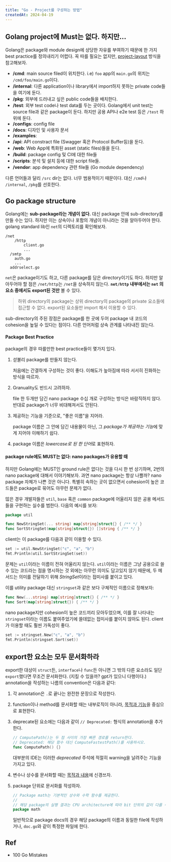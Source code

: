 ```yaml
---
title: "Go - Project를 구성하는 방법"
createdAt: 2024-04-19
---
```


## Golang project에 Must는 없다. 하지만...

Golang은 package와 module design에 상당한 자유를 부여하기 때문에 한 가지 best practice를 정의내리기 어렵다. 꼭 따를 필요는 없지만, [project-layout](https://github.com/golang-standards/project-layout) 방식을 참고해보자.

- **/cmd**: main source filed이 위치한다. i.e) `foo` app의 `main.go`의 위치는 `/cmd/foo/main.go`이다.
- **/internal**: 다른 application이나 library에서 import하지 못하는 private code들을 여기에 둔다.
- **/pkg**: 외부에 드러내고 싶은 public code들을 배치한다.
- **/test**: 외부 test code나 test data를 두는 곳이다. Golang에서 unit test는 source file과 같은 package이 둔다. 하지만 공용 API나 e2e test 등은 `/test` 하위에 둔다.
- **/configs**: config file
- **/docs**: 디자인 및 사용자 문서 
- **/examples**:
- **/api**: API constract file (Swagger 혹은 Protocol Buffer등)을 둔다.
- **/web**: Web App에 특화된 asset (static files)들을 둔다.
- **/build**: package config 및 CI에 대한 file들
- **/scripts**: 분석 및 설치 등에 대한 script file들.
- **/vendor**: app dependency 관련 file들 (Go module dependency)

다른 언어들과 달리 `/src` dir는 없다. 너무 범용적이기 때문이다. 대신 `/cmd`나 `/internal`, `/pkg`를 선호한다.



## Go package structure

Golang에는 **sub-package라는 개념이 없다.** 대신 package 안에 sub-directory를 만들 수는 있다. 하지만 이는 상속이나 포함의 개념이 아니라는 것을 알아두어야 한다. golang standard lib인 `net`의 디렉토리를 확인해보자.

``` 
/net
	/http
		client.go
		...
  /smtp
  	auth.go
  	...
  addrselect.go
```

`net`은 package이기도 하고, 다른 package를 담은 directory이기도 하다. 하지만 알아두어야 할 점은 `/net/http`는 `/net`을 상속하지 않는다. **`net/http` 내부에서는 `net` 의 요소 중에서도 export된 것만** 볼 수 있다.

> 하위 directory의 package는 상위 directory의 package의 private 요소들에 접근할 수 없다. export된 요소들만 import 해서 이용할 수 있다.

sub-directory의 주된 장점은 package를 한 곳에 두어 package 내 코드의 cohesion을 높일 수 있다는 점이다. 다른 언어처럼 상속 관계를 나타내진 않는다.



#### Package Best Practice

package의 경우 따를만한 best practice들이 몇가지 있다.

1) 섣불리 package를 만들지 않는다.

   처음에는 간결하게 구성하는 것이 좋다. 이해도가 높아짐에 따라 서서히 진화하는 방식을 따르자.

2. Granuality도 반드시 고려하자.

   file 한 두개만 담긴 nano package 수십 개로 구성하는 방식은 바람직하지 않다. 반대로 package가 너무 비대해져서도 안된다. 

3. 제공하는 기능을 기준으로, "좋은 이름"을 지어라.

   package 이름은 그 안에 담긴 내용물이 아닌, 그 *package가 제공하는 기능*에 맞게 지어야 이해하기 쉽다.

4. package 이름은 *lowercase로 된 한 단어*로 표현하자.



#### package rule에도 MUST는 없다: nano packages가 유용할 때

하지만 Golang에는 MUST인 ground rule은 없다는 것을 다시 한 번 상기하며, 2번의 nano package에 대해서 이야기해보자. 과연 nano package는 항상 나쁠까? nano package 자체가 나쁜 것은 아니다. 특별히 속하는 곳이 없으면서 cohesion이 높은 코드들은 package로 묶어도 아무런 문제가 없다.

많은 경우 개발자들은 `util`, `base` 혹은 `common` package에 어울리지 않은 공용 메서드들을 구현하는 실수를 범한다. 다음의 예시를 보자:

```go 
package util

func NewStringSet(... string) map[string]struct{} { /** */ }
func SortStringSet(map[string]struct{}) []string { /** */ }
```

client는 이 package를 다음과 같이 이용할 수 있다.

``` go 
set := util.NewStringSet("c", "a", "b")
fmt.Println(util.SortStringSet(set))
```

문제는 `util`이라는 이름이 전혀 어울리지 않는다. `util`이라는 이름은 그냥 공용으로 쓸 수 있는 코드라는 점을 명시하는 것 외에는 아무런 의미도 담고있지 않기 때문에, 두 메서드는 의미를 전달하기 위해 *StringSet*이라는 접미사를 붙이고 있다.

이를 utility package 대신 `stringset`과 같은 보다 구체적인 이름으로 정해보자:

```go 
func New(...string) map[string]struct{} { /** */ }
func Sort(map[string]struct{}) { /** */ }
```

nano package지만 cohesion이 높은 코드끼리 모아두었으며, 이를 잘 나타내는 `stringset`이라는 이름도 붙여주었기에 쓸데없는 접미사를 붙이지 않아도 된다. client가 이용할 때도 훨씬 가독성이 좋다.

``` go
set := stringset.New("c", "a", "b")
fmt.Println(stringset.Sort(set))
```



## export한 요소는 모두 문서화하라

export한 대상이 `struct`든, `interface`나 `func`든 아니면 그 밖의 다른 요소라도 일단 `export`했다면 무조건 문서화한다. (지킬 수 있을까? gpt가 있으니 다행이다.) annotation을 작성하는 나름의 convention은 다음과 같다:

1. 각 annotation은 `.`로 끝나는 완전한 문장으로 작성한다.

2. function이나 method를 문서화할 때는 내부로직이 아니라, <u>목적과 기능</u>을 중심으로 표현한다.

3. deprecate된 요소에는 다음과 같이 `// Deprecated:` 형식의 annotation을 추가한다.

   ``` go
   // ComputePath()는 두 점 사이의 가장 빠른 경로를 return한다.
   // Deprecated: 해당 함수 대신 ComputeFastestPath()를 사용하시오.
   func ComputePath() {}
   ```

   대부분의 IDE는 이러한 *deprecated* 주석에 적절히 warning을 날려주는 기능을 가지고 있다.

4. 변수나 상수를 문서화할 때는 <u>목적과 내용</u>에 신경쓰자.

5. package 단위로 문서화를 작성하자.

   ``` go 
   // Package math는 기본적인 상수와 수학 함수를 제공한다.
   //
   // 해당 package의 실행 결과는 CPU architecture에 따라 bit 단위의 값이 다를 수 있다.
   package math
   ```

   일반적으로 package docs의 경우 해당 package의 이름과 동일한 file에 작성하거나, `doc.go`와 같이 특정한 파일에 한다.



## Ref

- 100 Go Mistakes

